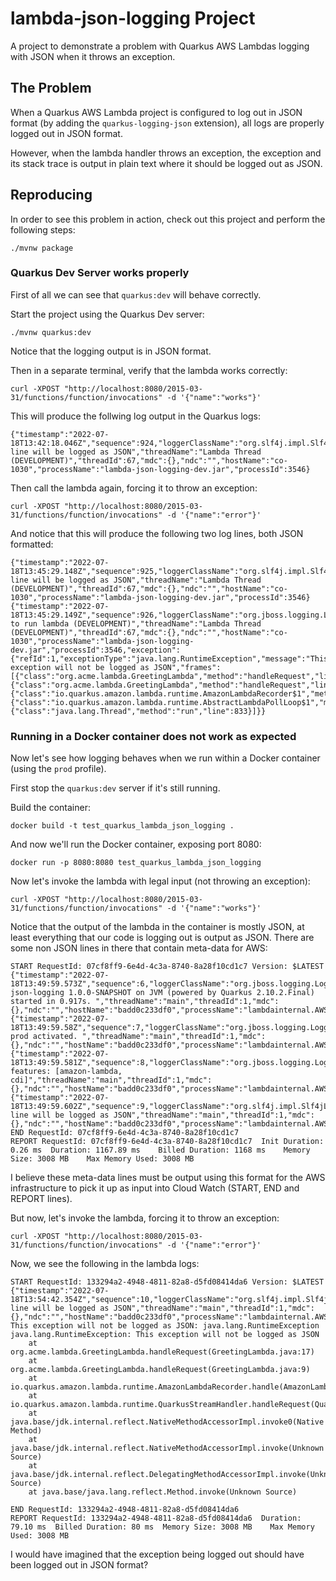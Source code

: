 # lambda-json-logging Project

A project to demonstrate a problem with Quarkus AWS Lambdas logging with JSON when it
throws an exception.

## The Problem

When a Quarkus AWS Lambda project is configured to log out in JSON format (by adding the
`quarkus-logging-json` extension), all logs are properly logged out in JSON format.

However, when the lambda handler throws an exception, the exception and its stack trace
is output in plain text where it should be logged out as JSON.

## Reproducing

In order to see this problem in action, check out this project and perform the following steps:

```shell script
./mvnw package
```

### Quarkus Dev Server works properly

First of all we can see that `quarkus:dev` will behave correctly.

Start the project using the Quarkus Dev server:

```shell script
./mvnw quarkus:dev
```

Notice that the logging output is in JSON format.

Then in a separate terminal, verify that the lambda works correctly:

```shell script
curl -XPOST "http://localhost:8080/2015-03-31/functions/function/invocations" -d '{"name":"works"}'
```

This will produce the follwing log output in the Quarkus logs:

```
{"timestamp":"2022-07-18T13:42:18.046Z","sequence":924,"loggerClassName":"org.slf4j.impl.Slf4jLogger","loggerName":"org.acme.lambda.GreetingLambda","level":"INFO","message":"This line will be logged as JSON","threadName":"Lambda Thread (DEVELOPMENT)","threadId":67,"mdc":{},"ndc":"","hostName":"co-1030","processName":"lambda-json-logging-dev.jar","processId":3546}
```

Then call the lambda again, forcing it to throw an exception:

```shell script
curl -XPOST "http://localhost:8080/2015-03-31/functions/function/invocations" -d '{"name":"error"}'
```

And notice that this will produce the following two log lines, both JSON formatted:

```
{"timestamp":"2022-07-18T13:45:29.148Z","sequence":925,"loggerClassName":"org.slf4j.impl.Slf4jLogger","loggerName":"org.acme.lambda.GreetingLambda","level":"INFO","message":"This line will be logged as JSON","threadName":"Lambda Thread (DEVELOPMENT)","threadId":67,"mdc":{},"ndc":"","hostName":"co-1030","processName":"lambda-json-logging-dev.jar","processId":3546}
{"timestamp":"2022-07-18T13:45:29.149Z","sequence":926,"loggerClassName":"org.jboss.logging.Logger","loggerName":"io.quarkus.amazon.lambda.runtime.AbstractLambdaPollLoop","level":"ERROR","message":"Failed to run lambda (DEVELOPMENT)","threadName":"Lambda Thread (DEVELOPMENT)","threadId":67,"mdc":{},"ndc":"","hostName":"co-1030","processName":"lambda-json-logging-dev.jar","processId":3546,"exception":{"refId":1,"exceptionType":"java.lang.RuntimeException","message":"This exception will not be logged as JSON","frames":[{"class":"org.acme.lambda.GreetingLambda","method":"handleRequest","line":17},{"class":"org.acme.lambda.GreetingLambda","method":"handleRequest","line":9},{"class":"io.quarkus.amazon.lambda.runtime.AmazonLambdaRecorder$1","method":"processRequest","line":170},{"class":"io.quarkus.amazon.lambda.runtime.AbstractLambdaPollLoop$1","method":"run","line":130},{"class":"java.lang.Thread","method":"run","line":833}]}}
```

### Running in a Docker container does not work as expected

Now let's see how logging behaves when we run within a Docker container (using the `prod` profile).

First stop the `quarkus:dev` server if it's still running.

Build the container:

```shell script
docker build -t test_quarkus_lambda_json_logging .
```

And now we'll run the Docker container, exposing port 8080:

```shell script
docker run -p 8080:8080 test_quarkus_lambda_json_logging
```

Now let's invoke the lambda with legal input (not throwing an exception):

```shell script
curl -XPOST "http://localhost:8080/2015-03-31/functions/function/invocations" -d '{"name":"works"}'
```

Notice that the output of the lambda in the container is mostly JSON, at least everything that our
code is logging out is output as JSON. There are some non JSON lines in there that contain
meta-data for AWS:

```
START RequestId: 07cf8ff9-6e4d-4c3a-8740-8a28f10cd1c7 Version: $LATEST
{"timestamp":"2022-07-18T13:49:59.573Z","sequence":6,"loggerClassName":"org.jboss.logging.Logger","loggerName":"io.quarkus","level":"INFO","message":"lambda-json-logging 1.0.0-SNAPSHOT on JVM (powered by Quarkus 2.10.2.Final) started in 0.917s. ","threadName":"main","threadId":1,"mdc":{},"ndc":"","hostName":"badd0c233df0","processName":"lambdainternal.AWSLambda","processId":13}
{"timestamp":"2022-07-18T13:49:59.58Z","sequence":7,"loggerClassName":"org.jboss.logging.Logger","loggerName":"io.quarkus","level":"INFO","message":"Profile prod activated. ","threadName":"main","threadId":1,"mdc":{},"ndc":"","hostName":"badd0c233df0","processName":"lambdainternal.AWSLambda","processId":13}
{"timestamp":"2022-07-18T13:49:59.581Z","sequence":8,"loggerClassName":"org.jboss.logging.Logger","loggerName":"io.quarkus","level":"INFO","message":"Installed features: [amazon-lambda, cdi]","threadName":"main","threadId":1,"mdc":{},"ndc":"","hostName":"badd0c233df0","processName":"lambdainternal.AWSLambda","processId":13}
{"timestamp":"2022-07-18T13:49:59.602Z","sequence":9,"loggerClassName":"org.slf4j.impl.Slf4jLogger","loggerName":"org.acme.lambda.GreetingLambda","level":"INFO","message":"This line will be logged as JSON","threadName":"main","threadId":1,"mdc":{},"ndc":"","hostName":"badd0c233df0","processName":"lambdainternal.AWSLambda","processId":13}
END RequestId: 07cf8ff9-6e4d-4c3a-8740-8a28f10cd1c7
REPORT RequestId: 07cf8ff9-6e4d-4c3a-8740-8a28f10cd1c7	Init Duration: 0.26 ms	Duration: 1167.89 ms	Billed Duration: 1168 ms	Memory Size: 3008 MB	Max Memory Used: 3008 MB
```

I believe these meta-data lines must be output using this format for the AWS infrastructure to 
pick it up as input into Cloud Watch (START, END and REPORT lines).

But now, let's invoke the lambda, forcing it to throw an exception:

```shell script
curl -XPOST "http://localhost:8080/2015-03-31/functions/function/invocations" -d '{"name":"error"}'
```

Now, we see the following in the lambda logs:

```
START RequestId: 133294a2-4948-4811-82a8-d5fd08414da6 Version: $LATEST
{"timestamp":"2022-07-18T13:54:42.354Z","sequence":10,"loggerClassName":"org.slf4j.impl.Slf4jLogger","loggerName":"org.acme.lambda.GreetingLambda","level":"INFO","message":"This line will be logged as JSON","threadName":"main","threadId":1,"mdc":{},"ndc":"","hostName":"badd0c233df0","processName":"lambdainternal.AWSLambda","processId":13}
This exception will not be logged as JSON: java.lang.RuntimeException
java.lang.RuntimeException: This exception will not be logged as JSON
	at org.acme.lambda.GreetingLambda.handleRequest(GreetingLambda.java:17)
	at org.acme.lambda.GreetingLambda.handleRequest(GreetingLambda.java:9)
	at io.quarkus.amazon.lambda.runtime.AmazonLambdaRecorder.handle(AmazonLambdaRecorder.java:85)
	at io.quarkus.amazon.lambda.runtime.QuarkusStreamHandler.handleRequest(QuarkusStreamHandler.java:58)
	at java.base/jdk.internal.reflect.NativeMethodAccessorImpl.invoke0(Native Method)
	at java.base/jdk.internal.reflect.NativeMethodAccessorImpl.invoke(Unknown Source)
	at java.base/jdk.internal.reflect.DelegatingMethodAccessorImpl.invoke(Unknown Source)
	at java.base/java.lang.reflect.Method.invoke(Unknown Source)

END RequestId: 133294a2-4948-4811-82a8-d5fd08414da6
REPORT RequestId: 133294a2-4948-4811-82a8-d5fd08414da6	Duration: 79.10 ms	Billed Duration: 80 ms	Memory Size: 3008 MB	Max Memory Used: 3008 MB
```

I would have imagined that the exception being logged out should have been logged out in JSON
format?